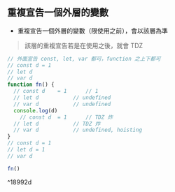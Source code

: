 ## 重複宣告一個外層的變數
- 重複宣告一個外層的變數（限使用之前），會以該層為準

> 該層的重複宣告若是在使用之後，就會 TDZ

```js
// 外面宣告 const, let, var 都可，function 之上下都可
// const d = 1
// let d
// var d
function fn() {
  // const d	= 1		 // 1
  // let d			 // undefined
  // var d			 // undefined
  console.log(d)
	// const d	= 1		 // TDZ 炸
  // let d			 // TDZ 炸
  // var d			 // undefined, hoisting
}
// const d = 1
// let d = 1
// var d

fn()
```

^18992d
